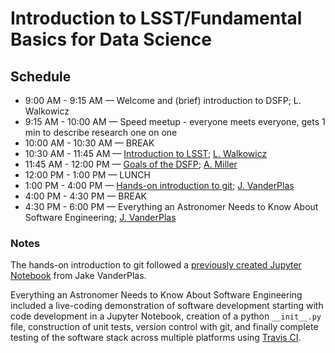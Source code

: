 # Introduction to LSST/Fundamental Basics for Data Science

## Schedule

 * 9:00 AM - 9:15 AM — Welcome and (brief) introduction to DSFP; L. Walkowicz
 * 9:15 AM - 10:00 AM — Speed meetup - everyone meets everyone, gets 1 min to describe research one on one
 * 10:00 AM - 10:30 AM — BREAK
 * 10:30 AM - 11:45 AM — [Introduction to LSST](https://github.com/LSSTC-DSFP/LSST-DSFP-Resources/blob/master/Session1/Monday/LSST_Overview.pdf); [L. Walkowicz](https://github.com/lmwalkowicz)
 *  11:45 AM - 12:00 PM — [Goals of the DSFP](https://github.com/LSSTC-DSFP/LSST-DSFP-Resources/blob/master/Session1/Monday/DSFP_Goals.pdf); [A. Miller](https://github.com/adamamiller)
 *  12:00 PM - 1:00 PM — LUNCH
 *  1:00 PM - 4:00 PM — [Hands-on introduction to git](https://github.com/jakevdp/git-intro/blob/master/git-intro.ipynb); [J. VanderPlas](https://github.com/jakevdp)
 *  4:00 PM - 4:30 PM — BREAK
 *  4:30 PM - 6:00 PM — Everything an Astronomer Needs to Know About Software Engineering; [J. VanderPlas](https://github.com/jakevdp)

### Notes

The hands-on introduction to git followed a [previously created Jupyter Notebook](https://github.com/jakevdp/git-intro/blob/master/git-intro.ipynb) from Jake VanderPlas.

Everything an Astronomer Needs to Know About Software Engineering included a live-coding demonstration of software development starting with code development in a Jupyter Notebook, creation of a python `__init__.py` file, construction of unit tests, version control with git, and finally complete testing of the software stack across multiple platforms using [Travis CI](https://travis-ci.org/).